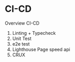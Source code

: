 # CI-CD

Overview CI-CD
1. Linting + Typecheck
2. Unit Test
3. e2e test
2. Lighthouse Page speed api
3. CRUX